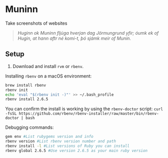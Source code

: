 # Muninn

Take screenshots of websites

> _Huginn ok Muninn_
> _fljúga hverjan dag_
> _Jörmungrund yfir;_
> _óumk ek of Hugin,_
> _at hann aftr né komi-t,_
> _þó sjámk meir of Munin._

## Setup

1. Download and install `rvm` or `rbenv`.

Installing `rbenv` on a macOS environment:

```bash
brew install rbenv
rbenv init
echo 'eval "$(rbenv init -)"' >> ~/.bash_profile
rbenv install 2.6.5
```

You can confirm the install is working by using the `rbenv-doctor` script:
`curl -fsSL https://github.com/rbenv/rbenv-installer/raw/master/bin/rbenv-doctor | bash`

Debugging commands:

```bash
gem env #List rubygems version and info
rbenv version #List rbenv version number and path
rbenv install -l #List versions of Ruby you can install
rbenv global 2.6.5 #Use version 2.6.5 as your main ruby version
```

